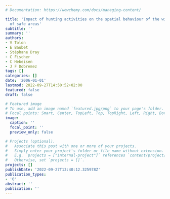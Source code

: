 ```yaml
---
# Documentation: https://wowchemy.com/docs/managing-content/

title: 'Impact of hunting activities on the spatial behaviour of the wild boar: attractiveness
  of safe areas'
subtitle: ''
summary: ''
authors:
- V Tolon
- E Baubet
- Stéphane Dray
- C Fischer
- C Hebeisen
- J F Dobremez
tags: []
categories: []
date: '2006-01-01'
lastmod: 2022-09-27T14:50:52+02:00
featured: false
draft: false

# Featured image
# To use, add an image named `featured.jpg/png` to your page's folder.
# Focal points: Smart, Center, TopLeft, Top, TopRight, Left, Right, BottomLeft, Bottom, BottomRight.
image:
  caption: ''
  focal_point: ''
  preview_only: false

# Projects (optional).
#   Associate this post with one or more of your projects.
#   Simply enter your project's folder or file name without extension.
#   E.g. `projects = ["internal-project"]` references `content/project/deep-learning/index.md`.
#   Otherwise, set `projects = []`.
projects: []
publishDate: '2022-09-27T13:40:12.325978Z'
publication_types:
- '0'
abstract: ''
publication: ''
---
```

